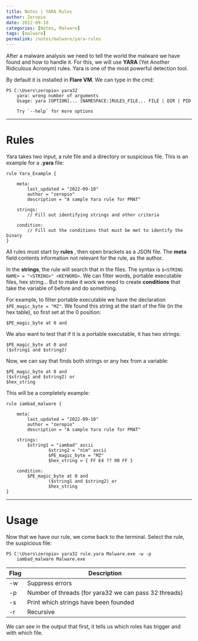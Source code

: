```yaml
---
title: Notes | YARA Rules
author: Zeropio
date: 2022-09-10
categories: [Notes, Malware]
tags: [malware]
permalink: /notes/malware/yara-rules
---
```



After a malware analysis we need to tell the world the malware we have found and how to handle it. For this, we will use **YARA** (Yet Another Ridiculous Acronym) rules. Yara is one of the most powerful detection tool.

By default it is installed in **Flare VM**. We can type in the cmd:

```console
PS C:\Users\zeropio> yara32
	yara: wrong number of arguments
	Usage: yara [OPTION]... [NAMESPACE:]RULES_FILE... FILE | DIR | PID
	
	Try `--help` for more options
```

---

# Rules

Yara takes two input, a rule file and a directory or suspicious file. This is an example for a **.yara** file:

```
rule Yara_Example {
    
    meta: 
        last_updated = "2022-09-10"
        author = "zeropio"
        description = "A sample Yara rule for PMAT"

    strings:
        // Fill out identifying strings and other criteria

    condition:
        // Fill out the conditions that must be met to identify the binary
}
```

All rules must start by **rules <NAME>**, then open brackets as a JSON file. The **meta** field contents information not relevant for the rule, as the author.

In the **strings**, the rule will search that in the files. The syntax is `$<STRING NAME> = "<STRING>" <KEYWORD>`.  We can filter words, portable executable files, hex string… But to make it work we need to create **conditions** that take the variable of before and do something.

For example, to filter portable executable we have the declaration `$PE_magic_byte = "MZ"`. We found this string at the start of the file (in the hex table), so first set at the 0 position:

```
$PE_magic_byte at 0 and
```

We also want to test that if it is a portable executable, it has two strings:

```
$PE_magic_byte at 0 and
($string1 and $string2)
```

Now, we can say that finds both strings or any hex from a variable:

```
$PE_magic_byte at 0 and
($string1 and $string2) or
$hex_string
```

This will be a completely example:

```
rule iambad_malware {
    
    meta: 
        last_updated = "2022-09-10"
        author = "zeropio"
        description = "A sample Yara rule for PMAT"

    strings:
        $string1 = "iambad" ascii
				$string2 = "nim" ascii
				$PE_magic_byte = "MZ"
				$hex_string = { FF E4 ?? 00 FF }

    condition:
        $PE_magic_byte at 0 and
				($string1 and $string2) or
				$hex_string
}
```

---

# Usage

Now that we have our rule, we come back to the terminal. Select the rule, the suspicious file:

```console
PS C:\Users\zeropio> yara32 rule.yara Malware.exe -w -p
	iambad_malware Malware.exe
```

| Flag | Description |
| --- | --- |
| -w | Suppress errors |
| -p <threads> | Number of threads (for yara32 we can pass 32 threads) |
| -s | Print which strings have been founded |
| -r | Recursive  |

We can see in the output that first, it tells us which roles has trigger and with which file.
